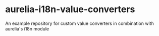 # aurelia-i18n-value-converters
An example repository for custom value converters in combination with aurelia's i18n module
